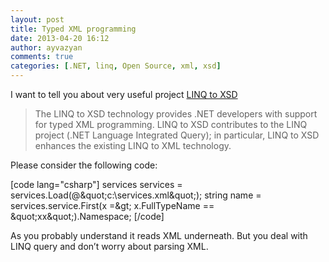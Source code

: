 ```yaml
---
layout: post
title: Typed XML programming
date: 2013-04-20 16:12
author: ayvazyan
comments: true
categories: [.NET, linq, Open Source, xml, xsd]
---
```

<p>I want to tell you about very useful project <a href="https://linqtoxsd.codeplex.com/">LINQ to XSD</a></p>  <blockquote>   <p>The LINQ to XSD technology provides .NET developers with support for typed XML programming. LINQ to XSD contributes to the LINQ project (.NET Language Integrated Query); in particular, LINQ to XSD enhances the existing LINQ to XML technology.</p> </blockquote>  <p>Please consider the following code:</p> 
[code lang="csharp"]
services services = services.Load(@&amp;quot;c:\services.xml&amp;quot;);
string name = services.service.First(x =&amp;gt; x.FullTypeName == &amp;quot;xx&amp;quot;).Namespace;
[/code]
<p>As you probably understand it reads XML underneath. But you deal with LINQ query and don’t worry about parsing XML.</p>
